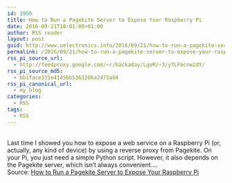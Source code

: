 ```yaml
---
id: 1956
title: How to Run a Pagekite Server to Expose Your Raspberry Pi
date: 2016-09-21T18:01:00+01:00
author: RSS reader
layout: post
guid: http://www.uelectronics.info/2016/09/21/how-to-run-a-pagekite-server-to-expose-your-raspberry-pi/
permalink: /2016/09/21/how-to-run-a-pagekite-server-to-expose-your-raspberry-pi/
rss_pi_source_url:
  - http://feedproxy.google.com/~r/hackaday/LgoM/~3/yTLFmcnw2dY/
rss_pi_source_md5:
  - bb1face331e41456b5363206a2473a84
rss_pi_canonical_url:
  - my_blog
categories:
  - RSS
tags:
  - RSS
---
```

&#013;  
Last time I showed you how to expose a web service on a Raspberry Pi (or, actually, any kind of device) by using a reverse proxy from Pagekite. On your Pi, you just need a simple Python script. However, it also depends on the Pagekite server, which isn’t always convenient.…&#013;  
Source: <a href="http://feedproxy.google.com/~r/hackaday/LgoM/~3/yTLFmcnw2dY/" target="_blank">How to Run a Pagekite Server to Expose Your Raspberry Pi</a>